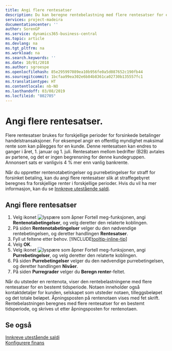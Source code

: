 ```yaml
---
title: Angi flere rentesatser
description: Du kan beregne rentebelastning med flere rentesatser for en bestemt periode. Renteberegningen fungerer på samme måte for alle rentebelastninger. Det er bare satsen for renten for en bestemt periode som varierer.
services: project-madeira
documentationcenter: ''
author: SorenGP
ms.service: dynamics365-business-central
ms.topic: article
ms.devlang: na
ms.tgt_pltfrm: na
ms.workload: na
ms.search.keywords: ''
ms.date: 10/01/2018
ms.author: sgroespe
ms.openlocfilehash: 85e295997089ea10b956fe0a5d087652c190fb44
ms.sourcegitcommit: 1bcfaa99ea302e6b84b8361ca02730b135557fc1
ms.translationtype: HT
ms.contentlocale: nb-NO
ms.lasthandoff: 03/08/2019
ms.locfileid: "802705"
---
```

# <a name="set-up-multiple-interest-rates"></a>Angi flere rentesatser.
Flere rentesatser brukes for forskjellige perioder for forsinkede betalinger handelstransaksjoner. For eksempel angir en offentlig myndighet maksimal rente som kan pålegges for en kunde. Denne rentesatsen kan endres to ganger i året, 1. januar og 1. juli. Rentesatsen mellom bedrifter (B2B) avtales av partene, og det er ingen begrensning for denne kundegruppen. Annonsert sats er vanligvis 4 % mer enn vanlig bankrente.

Når du oppretter rentenotabetingelser og purrebetingelser for straff for forsinket betaling, kan du angi flere rentesatser slik at straffegebyret beregnes fra forskjellige renter i forskjellige perioder. Hvis du vil ha mer informasjon, kan du se [Innkreve utestående saldi](receivables-collect-outstanding-balances.md).

## <a name="to-set-up-multiple-interest-rates"></a>Angi flere rentesatser  
1.  Velg ikonet ![lyspære som åpner Fortell meg-funksjonen](media/ui-search/search_small.png "Fortell hva du vil gjøre"), angi **Rentenotabetingelser**, og velg deretter den relaterte koblingen.  
2.  På siden **Rentenotabetingelser** velger du den nødvendige rentebetingelsen, og deretter handlingen **Rentesatser**.  
3.  Fyll ut feltene etter behov. [!INCLUDE[tooltip-inline-tip](includes/tooltip-inline-tip_md.md)]
4.  Velg **OK**.  
5.  Velg ikonet ![lyspære som åpner Fortell meg-funksjonen](media/ui-search/search_small.png "Fortell hva du vil gjøre"), angi **Purrebetingelser**, og velg deretter den relaterte koblingen.  
6.  På siden **Purrebetingelser** velger du den nødvendige purrebetingelsen, og deretter handlingen **Nivåer**.  
7.  På siden **Purregrader** velger du **Beregn renter**-feltet.  

Når du utsteder en rentenota, viser den rentebelastningene med flere rentesatser for en bestemt tidsperiode. Notaen inneholder også kontaktdetaljer for kunden, selskapet som utsteder notaen, tilleggsbeløpet og det totale beløpet. Åpningsposten på rentenotaen vises med fet skrift. Rentebelastningen beregnes med flere rentesatser for en bestemt tidsperiode, og skrives ut etter åpningsposten for rentenotaen.  

## <a name="see-also"></a>Se også  
[Innkreve utestående saldi](receivables-collect-outstanding-balances.md)  
[Konfigurere finans](finance-setup-finance.md)
